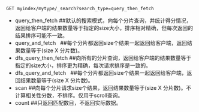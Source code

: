 `GET myindex/mytype/_search?search_type=query_then_fetch` 

- query_then_fetch ##默认的搜索模式，向每个分片查询，并统计得分情况，返回给客户端的结果数量等于指定的size大小，排序相对精确，但每次返回的结果排序可能不一致。  
- query_and_fetch   ##每个分片都返回size个结果一起返回给客户端，返回结果数量等于(size X 分片数)。  
- dfs_query_then_fetch  ##向所有的分片查询，返回给客户端的结果数量等于指定的size大小，排序更为精确，每次请求排序是一致的。  
- dfs_query_and_fetch   ##每个分片都返回size个结果一起返回给客户端，返回结果数量等于(size X 分片数)。  
- scan  ##向每个分片请求size个结果，返回结果数量等于(size X 分片数)。不计算相关性分数，不排序。仅用于scroll查询。
- count ##只返回匹配数目，不返回实际数据。
